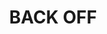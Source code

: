 ---
ee_id: '4499'
site: '1'
type: '5'
title: BACK OFF
url: back-off
year: '2019'
venue: Firstsite
state_country: Colchester
pitch: Done on dawn of a poss Brexit @ Firstsite kunsthall (notably in Colchester)
  thus the second of my “asset light” shows (Sharjah wz the first), ... meaning most
  everything was collected, assembled, and produced quickly &amp; locally - eg. lasers,
  dolly lights, Ikea tables, etc, etc. Stars aligned on this one, ... turned out killer.
ps: ''
imgs: firstsite-2019-05-web-da--4O1Z.jpg,firstsite-2019-05-web-da--9SNB.jpg,firstsite-2019-05-web-da--NqdM.jpg,firstsite-2019-05-web-da--CWJD.jpg,firstsite-2019-05-web-da--NNXN.jpg,firstsite-2019-05-web-da--mVZC.jpg,firstsite-2019-05-web-da--mKVx.jpg,firstsite-2019-05-web-da--DtgH.jpg,firstsite-2019-05-web-da--SD14.jpg,firstsite-2019-05-web-da--Qitn.jpg,firstsite-2019-05-web-da--yI2y.jpg,firstsite-2019-05-web-ih--BE9W.jpg,firstsite-2019-05-web-da--JbLc.jpg,firstsite-2019-05-web-da--H6JL.jpg
things: "[36] [2007-003-apple-garageband-autotune] 2007-003 Apple GarageBand Auto
  Tune Demonstration,[4038] [2005-020-bomb-iraq] 2005-020-Bomb Iraq,[4272] [2014-146-psk]
  2014-146 PSK,[4479] [2019-033-high-rise-public-saftey-pink-camo-workout-rothco-xtextile-tactical]
  2019-033 HIGH RISE, public saftey, Pink Camo, WORKOUT, Rothco, XTEXTILE, Tactical
  Work, Y, ORALS BRO,[4480] [2019-036-let] 2019-036 Let,[4481] [2019-037-47-closer]
  2019-037 47 Closer"
layout: shows
---